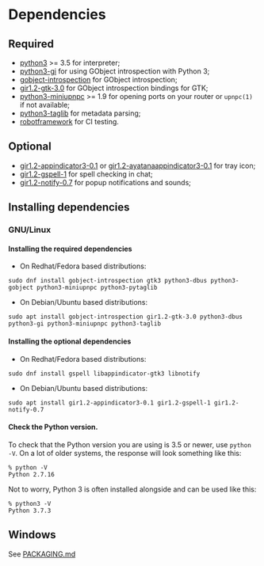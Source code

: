 # Dependencies

## Required

* [python3](https://www.python.org/) >= 3.5 for interpreter;
* [python3-gi](https://pygobject.readthedocs.io/en/latest/getting_started.html) for using GObject introspection with Python 3;
* [gobject-introspection](https://gi.readthedocs.io/en/latest/) for GObject introspection;
* [gir1.2-gtk-3.0](https://www.gtk.org/) for GObject introspection bindings for GTK;
* [python3-miniupnpc](https://miniupnp.tuxfamily.org/) >= 1.9 for opening ports on your router or `upnpc(1)` if not available;
* [python3-taglib](https://github.com/supermihi/pytaglib) for metadata parsing;
* [robotframework](https://robotframework.org/) for CI testing.

## Optional

* [gir1.2-appindicator3-0.1](https://lazka.github.io/pgi-docs/AppIndicator3-0.1/index.html) or [gir1.2-ayatanaappindicator3-0.1](https://lazka.github.io/pgi-docs/AyatanaAppIndicator3-0.1/index.html) for tray icon;
* [gir1.2-gspell-1](https://lazka.github.io/pgi-docs/Gspell-1/index.html) for spell checking in chat;
* [gir1.2-notify-0.7](https://lazka.github.io/pgi-docs/Notify-0.7/index.html) for popup notifications and sounds;

## Installing dependencies
### GNU/Linux

#### Installing the required dependencies
* On Redhat/Fedora based distributions:
```
sudo dnf install gobject-introspection gtk3 python3-dbus python3-gobject python3-miniupnpc python3-pytaglib
```
* On Debian/Ubuntu based distributions:
```
sudo apt install gobject-introspection gir1.2-gtk-3.0 python3-dbus python3-gi python3-miniupnpc python3-taglib
```

#### Installing the optional dependencies
* On Redhat/Fedora based distributions:
```
sudo dnf install gspell libappindicator-gtk3 libnotify
```
* On Debian/Ubuntu based distributions:
```
sudo apt install gir1.2-appindicator3-0.1 gir1.2-gspell-1 gir1.2-notify-0.7
```

#### Check the Python version.
To check that the Python version you are using is 3.5 or newer, use `python -V`. On a lot of older systems, the response will look something like this:  
```
% python -V
Python 2.7.16
```

Not to worry, Python 3 is often installed alongside and can be used like this:  
```
% python3 -V
Python 3.7.3
```

## Windows
See [PACKAGING.md](PACKAGING.md#windows)
